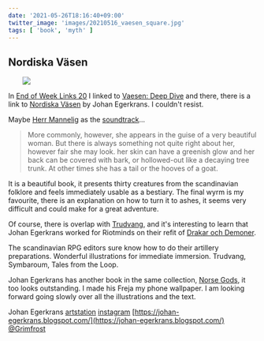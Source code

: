 ```yaml
---
date: '2021-05-26T18:16:40+09:00'
twitter_image: 'images/20210516_vaesen_square.jpg'
tags: [ 'book', 'myth' ]
---
```


## Nordiska Väsen

<figure class="right" style="margin-left: 2.1em;">
<img src="images/20210526_wife.jpg" loading="lazy" />
<figcaption>
</figcaption>
</figure>

In [End of Week Links 20](/20210516.html?t=Eow_Links_20&f=nordiska_vaesen) I linked to [Vaesen: Deep Dive](https://www.indiegamereadingclub.com/indie-game-reading-club/vaesen-deep-dive/) and there, there is a link to [Nordiska Väsen](https://grimfrost.com/products/vaesen) by Johan Egerkrans. I couldn't resist.

Maybe [Herr Mannelig](https://en.wikipedia.org/wiki/Herr_Mannelig) as the [soundtrack](https://soundcloud.com/katybdi2/garmarna-herr-mannelig)...

> More commonly, however, she appears in the guise of a very beautiful woman. But there is always something not quite right about her, however fair she may look. her skin can have a greenish glow and her back can be covered with bark, or hollowed-out like a decaying tree trunk. At other times she has a tail or the hooves of a goat.

It is a beautiful book, it presents thirty creatures from the scandinavian folklore and feels immediately usable as a bestiary. The final wyrm is my favourite, there is an explanation on how to turn it to ashes, it seems very difficult and could make for a great adventure.

Of course, there is overlap with [Trudvang](https://riotminds.se/trudvang/), and it's interesting to learn that Johan Egerkrans worked for Riotminds on their refit of [Drakar och Demoner](https://www.artstation.com/artwork/1ZzKq).

The scandinavian RPG editors sure know how to do their artillery preparations. Wonderful illustrations for immediate immersion. Trudvang, Symbaroum, Tales from the Loop.

Johan Egerkrans has another book in the same collection, [Norse Gods](https://grimfrost.com/products/norse-gods), it too looks outstanding. I made his Freja my phone wallpaper. I am looking forward going slowly over all the illustrations and the text.

Johan Egerkrans [artstation](https://www.artstation.com/egerkrans) [instagram](https://www.instagram.com/johan_egerkrans_illustrator/) [https://johan-egerkrans.blogspot.com/](https://johan-egerkrans.blogspot.com/) [@Grimfrost](https://grimfrost.com/pages/search-results?q=egerkrans&type=product)

